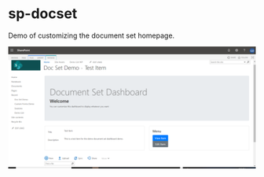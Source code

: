 # sp-docset
Demo of customizing the document set homepage.

![View Session Information](https://github.com/gunjandatta/sp-docset/blob/master/images/demo-view-dashboard.png)
